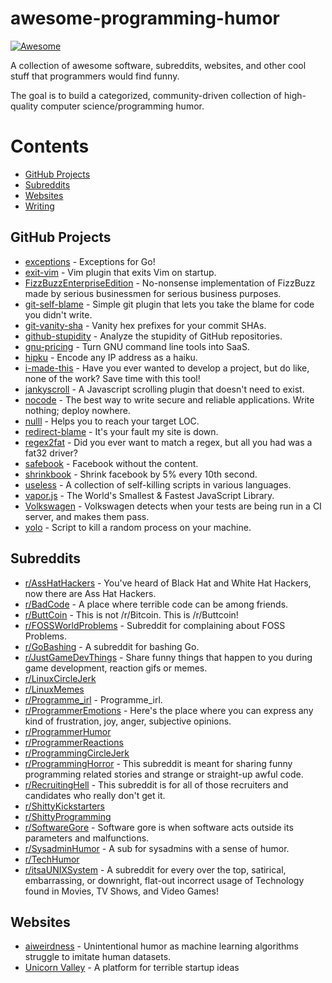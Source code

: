 # awesome-programming-humor

[![Awesome](https://awesome.re/badge.svg)](https://awesome.re)

A collection of awesome software, subreddits, websites, and other cool stuff that programmers would find funny.

The goal is to build a categorized, community-driven collection of high-quality computer science/programming humor.

# Contents

+ [GitHub Projects](#github-projects)
+ [Subreddits](#subreddits)
+ [Websites](#websites)
+ [Writing](#writing)

## GitHub Projects

* [exceptions](https://github.com/kevin-cantwell/exceptions) - Exceptions for Go!
* [exit-vim](https://github.com/cabellwg/exit-vim) - Vim plugin that exits Vim on startup.
* [FizzBuzzEnterpriseEdition](https://github.com/EnterpriseQualityCoding/FizzBuzzEnterpriseEdition) - No-nonsense implementation of FizzBuzz made by serious businessmen for serious business purposes.
* [git-self-blame](https://github.com/JacobEvelyn/git-self-blame) - Simple git plugin that lets you take the blame for code you didn't write.
* [git-vanity-sha](https://github.com/mattbaker/git-vanity-sha) - Vanity hex prefixes for your commit SHAs.
* [github-stupidity](https://github.com/james9909/github-stupidity) - Analyze the stupidity of GitHub repositories.
* [gnu-pricing](https://github.com/diafygi/gnu-pricing) - Turn GNU command line tools into SaaS.
* [hipku](https://github.com/gabemart/hipku) - Encode any IP address as a haiku.
* [i-made-this](https://github.com/alichtman/i-made-this) - Have you ever wanted to develop a project, but do like, none of the work? Save time with this tool!
* [jankyscroll](https://github.com/benzweig/jankyscroll) - A Javascript scrolling plugin that doesn't need to exist.
* [nocode](https://github.com/kelseyhightower/nocode) - The best way to write secure and reliable applications. Write nothing; deploy nowhere.
* [nulll](https://github.com/mickael-kerjean/nulll) - Helps you to reach your target LOC.
* [redirect-blame](https://github.com/will/redirect_blame) - It's your fault my site is down.
* [regex2fat](https://github.com/8051Enthusiast/regex2fat) - Did you ever want to match a regex, but all you had was a fat32 driver?
* [safebook](https://bengrosser.com/projects/safebook/) - Facebook without the content.
* [shrinkbook](https://github.com/terkelg/shrinkbook) - Shrink facebook by 5% every 10th second.
* [useless](https://github.com/BlitzKraft/useless) - A collection of self-killing scripts in various languages.
* [vapor.js](https://github.com/madrobby/vapor.js) - The World's Smallest & Fastest JavaScript Library.
* [Volkswagen](https://github.com/auchenberg/volkswagen) - Volkswagen detects when your tests are being run in a CI server, and makes them pass.
* [yolo](https://github.com/Airblader/yolo) - Script to kill a random process on your machine.

## Subreddits

* [r/AssHatHackers](https://www.reddit.com/r/AssHatHackers/) - You've heard of Black Hat and White Hat Hackers, now there are Ass Hat Hackers.
* [r/BadCode](https://www.reddit.com/r/badcode/) - A place where terrible code can be among friends.
* [r/ButtCoin](https://www.reddit.com/r/Buttcoin/) - This is not /r/Bitcoin. This is /r/Buttcoin!
* [r/FOSSWorldProblems](https://www.reddit.com/r/fossworldproblems/) - Subreddit for complaining about FOSS Problems.
* [r/GoBashing](https://www.reddit.com/r/gobashing/) - A subreddit for bashing Go.
* [r/JustGameDevThings](https://www.reddit.com/r/justgamedevthings/) - Share funny things that happen to you during game development, reaction gifs or memes.
* [r/LinuxCircleJerk](https://www.reddit.com/r/LinuxCirclejerk/)
* [r/LinuxMemes](https://www.reddit.com/r/linuxmemes/)
* [r/Programme_irl](https://www.reddit.com/r/programme_irl/) - Programme_irl.
* [r/ProgrammerEmotions](https://www.reddit.com/r/ProgrammerEmotions/) - Here's the place where you can express any kind of frustration, joy, anger, subjective opinions.
* [r/ProgrammerHumor](https://www.reddit.com/r/ProgrammerHumor/)
* [r/ProgrammerReactions](https://www.reddit.com/r/programmerreactions/)
* [r/ProgrammingCircleJerk](https://www.reddit.com/r/programmingcirclejerk/)
* [r/ProgrammingHorror](https://www.reddit.com/r/programminghorror/) - This subreddit is meant for sharing funny programming related stories and strange or straight-up awful code.
* [r/RecruitingHell](https://www.reddit.com/r/recruitinghell/) - This subreddit is for all of those recruiters and candidates who really don't get it.
* [r/ShittyKickstarters](https://www.reddit.com/r/shittykickstarters/)
* [r/ShittyProgramming](https://www.reddit.com/r/shittyprogramming/)
* [r/SoftwareGore](https://www.reddit.com/r/softwaregore/) - Software gore is when software acts outside its parameters and malfunctions.
* [r/SysadminHumor](https://www.reddit.com/r/Sysadminhumor/) - A sub for sysadmins with a sense of humor.
* [r/TechHumor](https://www.reddit.com/r/techhumor/)
* [r/itsaUNIXSystem](https://www.reddit.com/r/itsaunixsystem/) - A subreddit for every over the top, satirical, embarrassing, or downright, flat-out incorrect usage of Technology found in Movies, TV Shows, and Video Games!

## Websites

* [aiweirdness](http://aiweirdness.com/) - Unintentional humor as machine learning algorithms struggle to imitate human datasets.
* [Unicorn Valley](https://unicornvalley.xyz) - A platform for terrible startup ideas 
